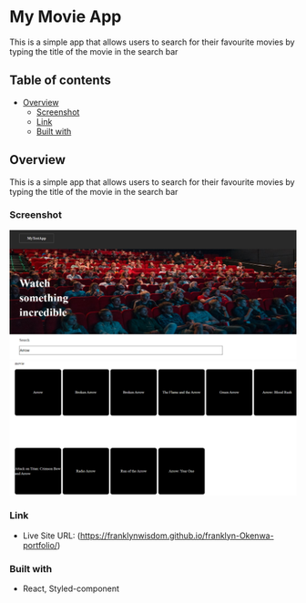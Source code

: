 # My Movie App

This is a simple app that allows users to search for their favourite movies by typing the title of the movie in the search bar


## Table of contents

- [Overview](#overview)
  - [Screenshot](#screenshot)
  - [Link](#link)
  - [Built with](#built-with)

## Overview
This is a simple app that allows users to search for their favourite movies by typing the title of the movie in the search bar

### Screenshot

![](./public/my-movie-app1.PNG)
![](./public/my-movie-app2.PNG)


### Link
- Live Site URL: (https://franklynwisdom.github.io/franklyn-Okenwa-portfolio/)

### Built with

- React, Styled-component
